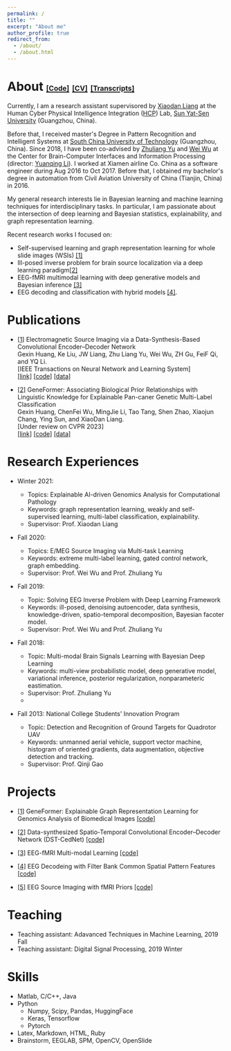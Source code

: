 ```yaml
---
permalink: /
title: ""
excerpt: "About me"
author_profile: true
redirect_from: 
  - /about/
  - /about.html
---
```

<!-- https://www.researchgate.net/profile/Wei_Wu54 -->

About  [<font size=3>[Code]</font>](https://github.com/gexinh) [<font size=3>[CV]</font>](files/cv_gexin.pdf) [<font size=3>[Transcripts]</font>](files/transcripts.pdf)  
======
Currently, I am a research assistant supervisored by [Xiaodan Liang](https://lemondan.github.io/) at the Human Cyber Physical Intelligence Integration ([HCP](https://www.sysu-hcp.net/)) Lab, [Sun Yat-Sen University](https://www.sysu.edu.cn/index.htm) (Guangzhou, China).

Before that, I received master's Degree in Pattern Recognition and Intelligent Systems at [South China University of Technology](https://www.scut.edu.cn/en/main.htm) (Guangzhou, China). Since 2018, I have been co-advised by <a href="https://scholar.google.com/citations?user=oAUB9cQAAAAJ&hl=en">Zhuliang Yu</a> and [Wei Wu](https://scholar.google.com/citations?hl=zh-TW&user=HKmFkdwAAAAJ) at the Center for Brain-Computer Interfaces and Information Processing (director: [Yuanqing Li](https://scholar.google.com.sg/citations?user=wN3v1coAAAAJ&hl=en)).
I worked at Xiamen airline Co. China as a software engineer during Aug 2016 to Oct 2017. Before that, I obtained my bachelor's degree in automation from Civil Aviation University of China (Tianjin, China) in 2016. 

My general research interests lie in Bayesian learning and machine learning techniques for interdisciplinary tasks. In particular, I am passionate about the intersection of deep learning and Bayesian statistics, explainability, and graph representation learning. 

<!-- --- enriching one with each other: (1) Bayesian Deep Learning (BDL): Scalable Bayesian learning methods for the weight uncertainty of deep neural networks, e.g., Bayesian neural networks (BNNs). (2) Deep Bayesian Learning (DBL): Deep neural networks as flexible representation methods in Bayesian models, particularly the deep generative models (DGMs).  -->

<!-- My general research interests lie in the use and development of Bayesian learning and machine learning techniques for effective and efficient methods on Brain-Computer Interface (BCI) tasks. In particular, I am passionate about the intersection of deep learning and Bayesian statistics --- enriching one with each other: (1) Bayesian Deep Learning (BDL): Scalable Bayesian learning methods for the weight uncertainty of deep neural networks, e.g., Bayesian neural networks (BNNs). (2) Deep Bayesian Learning (DBL): Deep neural networks as flexible representation methods in Bayesian models, particularly the deep generative models (DGMs).  -->

<!-- I am broadly interested in developing new methods to incorporate prior knowledge into neural network with a probabilistic perspective. In particular, I am passionate about deep generative models (DGMs), Bayesian Deep learning, and their applications to brain signals.  -->

<!-- 
> A Brain-Computer Interface is a system that extracts and translates the brain activity patterns of a subject into messages or commands for an interactive application. Extracted brain signals are multichannel continuous-time signals with a low signal-to-noise ratio, including but not limited to Electro/Magnetoencephalography (E/MEG) and functional Magnetic Resonance Imaging (fMRI). They are widely utilized in various BCI applications such as task classification, the brain source localization (electromagnetic source imaging), and multimodal reconstruction. While deep learning has brought a revolution for BCI systems in recent years, the problems in the BCI area, such as limited and corrupted training sets, the high dimensionality of data structure, and significant divergences across trial subject’s signals, are still challenging the application of deep learning models. Thus, incorporating expert knowledge into neural networks (NNs), especially via the Bayesian paradigm, is becoming an attractive solution in BCI tasks. -->

Recent research works I focused on:

* Self-supervised learning and graph representation learning for whole slide images (WSIs) [[1]]()
* Ill-posed inverse problem for brain source localization via a deep learning paradigm[[2]]()
* EEG-fMRI multimodal learning with deep generative models and Bayesian inference <a href="">[3]</a>
* EEG decoding and classification with hybrid models [[4]]().

 

Publications
======
 * [[1]]() Electromagnetic Source Imaging via a Data-Synthesis-Based Convolutional Encoder–Decoder Network
    <br>Gexin Huang, Ke Liu, JW Liang, Zhu Liang Yu, Wei Wu,  ZH Gu, FeiF Qi, and YQ Li.
    <br>[IEEE Transactions on Neural Network and Learning System]<br>
    <a href="https://ieeexplore.ieee.org/document/9913707">[link]</a>
    <a href="https://github.com/gexinh/ESI-DAE">[code]</a>
    <a href="https://https://neuroimage.usc.edu/brainstorm/DatasetMedianNerveNeuromag">[data]</a>

 * [[2]]() GeneFormer: Associating Biological Prior Relationships with Linguistic Knowledge for Explainable Pan-caner Genetic Multi-Label Classification
    <br>Gexin Huang, ChenFei Wu, MingJie Li, Tao Tang, Shen Zhao, Xiaojun Chang, Ying Sun, and XiaoDan Liang.
    <br>[Under review on CVPR 2023]<br>
    <a href="/">[link]</a>
    <a href="https://github.com/gexinh/Omics">[code]</a>
    <a href="https://www.cancer.gov/about-nci/organization/ccg/research/structural-genomics/tcga">[data]</a>


Research Experiences
======
* Winter 2021:
  * Topics: Explainable AI-driven Genomics Analysis for Computational Pathology
  * Keywords: graph representation learning, weakly and self-supervised learning, multi-label classification, explainability.
  * Supervisor: Prof. Xiaodan Liang

* Fall 2020:
  * Topics: E/MEG Source Imaging via Multi-task Learning  
  * Keywords: extreme multi-label learning, gated control network, graph embedding.
  * Supervisor: Prof. Wei Wu and Prof. Zhuliang Yu 
  
* Fall 2019:
  * Topic: Solving EEG Inverse Problem with Deep Learning Framework
  * Keywords: ill-posed, denoising autoencoder, data synthesis, knowledge-driven, spatio-temporal decomposition, Bayesian facoter model.
  * Supervisor: Prof. Wei Wu and Prof. Zhuliang Yu

* Fall 2018:
  * Topic: Multi-modal Brain Signals Learning with Bayesian Deep Learning
  * Keywords: multi-view probabilistic model, deep generative model, variational inference, posterior regularization, nonparameteric eastimation.  
  * Supervisor: Prof. Zhuliang Yu
  * 
* Fall 2013: National College Students' Innovation Program
  * Topic: Detection and Recognition of Ground Targets for Quadrotor UAV
  * Keywords: unmanned aerial vehicle, support vector machine, histogram of oriented gradients, data augmentation, objective detection and tracking.
  * Supervisor: Prof. Qinji Gao

Projects
======
* [[1]]() GeneFormer: Explainable Graph Representation Learning for Genomics Analysis of Biomedical Images [[code]](https://github.com/gexinh/Omics)

* [[2]]() Data-synthesized Spatio-Temporal Convolutional Encoder–Decoder Network (DST-CedNet) [[code]](https://github.com/gexinh/ESI-DAE)

* [[3]]() EEG-fMRI Multi-modal Learning [[code]](https://github.com/gexinh/ML-VAE)

* [[4]]() EEG Decodeing with Filter Bank Common Spatial Pattern Features [[code]](https://github.com/gexinh/EEG_decoding)

* [[5]]() EEG Source Imaging with fMRI Priors [[code]](https://github.com/gexinh/ESIBFP)  


 <!-- <img src="../images/profile2.jpg" width=20% alt="test" align=right />  -->

<!-- ![alt ](/images/profile2.jpg) -->

<!-- <img src= https://img-blog.csdnimg.cn/20200822014538211.png  width=50% /> -->

Teaching
======
* Teaching assistant: Adavanced Techniques in Machine Learning, 2019 Fall
* Teaching assistant: Digital Signal Processing, 2019 Winter
  

Skills
======
* Matlab, C/C++, Java
* Python
  * Numpy, Scipy, Pandas, HuggingFace
  * Keras, Tensorflow
  * Pytorch
* Latex, Markdown, HTML, Ruby
* Brainstorm, EEGLAB, SPM, OpenCV, OpenSlide